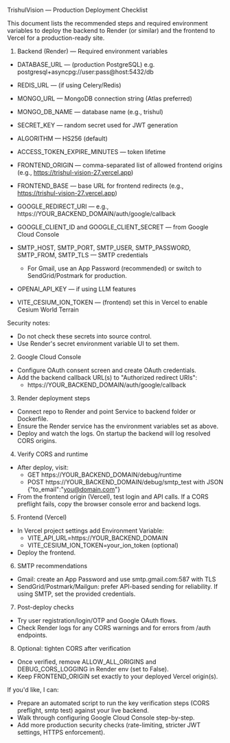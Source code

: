 TrishulVision — Production Deployment Checklist

This document lists the recommended steps and required environment variables to deploy the backend to Render (or similar) and the frontend to Vercel for a production-ready site.

1) Backend (Render) — Required environment variables

- DATABASE_URL — (production PostgreSQL) e.g. postgresql+asyncpg://user:pass@host:5432/db
- REDIS_URL — (if using Celery/Redis)
- MONGO_URL — MongoDB connection string (Atlas preferred)
- MONGO_DB_NAME — database name (e.g., trishul)

- SECRET_KEY — random secret used for JWT generation
- ALGORITHM — HS256 (default)
- ACCESS_TOKEN_EXPIRE_MINUTES — token lifetime

- FRONTEND_ORIGIN — comma-separated list of allowed frontend origins (e.g., https://trishul-vision-27.vercel.app)
- FRONTEND_BASE — base URL for frontend redirects (e.g., https://trishul-vision-27.vercel.app)
- GOOGLE_REDIRECT_URI — e.g., https://YOUR_BACKEND_DOMAIN/auth/google/callback

- GOOGLE_CLIENT_ID and GOOGLE_CLIENT_SECRET — from Google Cloud Console

- SMTP_HOST, SMTP_PORT, SMTP_USER, SMTP_PASSWORD, SMTP_FROM, SMTP_TLS — SMTP credentials
  - For Gmail, use an App Password (recommended) or switch to SendGrid/Postmark for production.

- OPENAI_API_KEY — if using LLM features

- VITE_CESIUM_ION_TOKEN — (frontend) set this in Vercel to enable Cesium World Terrain

Security notes:
- Do not check these secrets into source control.
- Use Render's secret environment variable UI to set them.

2) Google Cloud Console

- Configure OAuth consent screen and create OAuth credentials.
- Add the backend callback URL(s) to "Authorized redirect URIs":
  - https://YOUR_BACKEND_DOMAIN/auth/google/callback

3) Render deployment steps

- Connect repo to Render and point Service to backend folder or Dockerfile.
- Ensure the Render service has the environment variables set as above.
- Deploy and watch the logs. On startup the backend will log resolved CORS origins.

4) Verify CORS and runtime

- After deploy, visit:
  - GET https://YOUR_BACKEND_DOMAIN/debug/runtime
  - POST https://YOUR_BACKEND_DOMAIN/debug/smtp_test with JSON {"to_email":"you@domain.com"}
- From the frontend origin (Vercel), test login and API calls. If a CORS preflight fails, copy the browser console error and backend logs.

5) Frontend (Vercel)

- In Vercel project settings add Environment Variable:
  - VITE_API_URL=https://YOUR_BACKEND_DOMAIN
  - VITE_CESIUM_ION_TOKEN=your_ion_token (optional)
- Deploy the frontend.

6) SMTP recommendations

- Gmail: create an App Password and use smtp.gmail.com:587 with TLS
- SendGrid/Postmark/Mailgun: prefer API-based sending for reliability. If using SMTP, set the provided credentials.

7) Post-deploy checks

- Try user registration/login/OTP and Google OAuth flows.
- Check Render logs for any CORS warnings and for errors from /auth endpoints.

8) Optional: tighten CORS after verification

- Once verified, remove ALLOW_ALL_ORIGINS and DEBUG_CORS_LOGGING in Render env (set to False).
- Keep FRONTEND_ORIGIN set exactly to your deployed Vercel origin(s).

If you'd like, I can:
- Prepare an automated script to run the key verification steps (CORS preflight, smtp test) against your live backend.
- Walk through configuring Google Cloud Console step-by-step.
- Add more production security checks (rate-limiting, stricter JWT settings, HTTPS enforcement).
